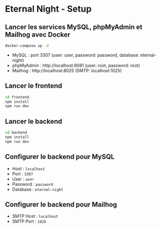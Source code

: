 # Eternal Night - Setup

## Lancer les services MySQL, phpMyAdmin et Mailhog avec Docker

```sh
docker-compose up -d
```

- MySQL : port 3307 (user: user, password: password, database: eternal-night)
- phpMyAdmin : http://localhost:8081 (user: root, password: root)
- Mailhog : http://localhost:8025 (SMTP: localhost:1025)

## Lancer le frontend

```sh
cd frontend
npm install
npm run dev
```

## Lancer le backend

```sh
cd backend
npm install
npm run dev
```

## Configurer le backend pour MySQL

- Host : `localhost`
- Port : `3307`
- User : `user`
- Password : `password`
- Database : `eternal-night`

## Configurer le backend pour Mailhog

- SMTP Host : `localhost`
- SMTP Port : `1025`